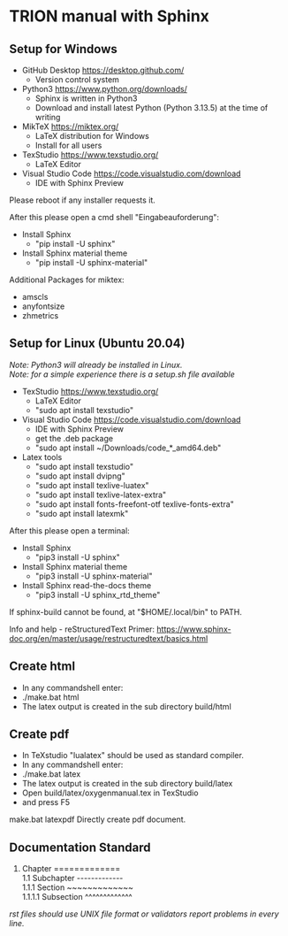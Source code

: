 # TRION manual with Sphinx


## Setup for Windows
 * GitHub Desktop       https://desktop.github.com/
    - Version control system
 * Python3              https://www.python.org/downloads/
    - Sphinx is written in Python3
    - Download and install latest Python (Python 3.13.5) at the time of writing
 * MikTeX               https://miktex.org/
    - LaTeX distribution for Windows
    - Install for all users
 * TexStudio            https://www.texstudio.org/
    - LaTeX Editor
 * Visual Studio Code   https://code.visualstudio.com/download
    - IDE with Sphinx Preview

Please reboot if any installer requests it.

After this please open a cmd shell "Eingabeauforderung":
 * Install Sphinx
     - "pip install -U sphinx"
 * Install Sphinx material theme
     - "pip install -U sphinx-material"

Additional Packages for miktex:
* amscls
* anyfontsize
* zhmetrics


## Setup for Linux (Ubuntu 20.04)
*Note: Python3 will already be installed in Linux.* <br>
*Note: for a simple experience there is a setup.sh file available*

 * TexStudio            https://www.texstudio.org/
    - LaTeX Editor
    - "sudo apt install texstudio"
 * Visual Studio Code   https://code.visualstudio.com/download
    - IDE with Sphinx Preview
    - get the .deb package
    - "sudo apt install ~/Downloads/code_*_amd64.deb"
 * Latex tools
    - "sudo apt install texstudio"
    - "sudo apt install dvipng"
    - "sudo apt install texlive-luatex"
    - "sudo apt install texlive-latex-extra"
    - "sudo apt install fonts-freefont-otf texlive-fonts-extra"
    - "sudo apt install latexmk"

After this please open a terminal:

 * Install Sphinx
     - "pip3 install -U sphinx"
 * Install Sphinx material theme
     - "pip3 install -U sphinx-material"
 * Install Sphinx read-the-docs theme
     - "pip3 install -U sphinx_rtd_theme"


If sphinx-build cannot be found, at "$HOME/.local/bin" to PATH.

Info and help - reStructuredText Primer:
https://www.sphinx-doc.org/en/master/usage/restructuredtext/basics.html



## Create html
- In any commandshell enter:
- ./make.bat html
- The latex output is created in the sub directory build/html


## Create pdf
- In TeXstudio "lualatex" should be used as standard compiler.
- In any commandshell enter:
- ./make.bat latex
- The latex output is created in the sub directory build/latex
- Open build/latex/oxygenmanual.tex in TexStudio
- and press F5

make.bat latexpdf
Directly create pdf document.



## Documentation Standard
1. Chapter              ============= <br>
1.1 Subchapter          ------------- <br>
1.1.1 Section           ~~~~~~~~~~~~~ <br>
1.1.1.1 Subsection      ^^^^^^^^^^^^^ <br>

*rst files should use UNIX file format or validators report problems in every line.*
